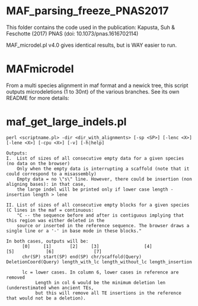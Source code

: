 MAF_parsing_freeze_PNAS2017
=====
This folder contains the code used in the publication: 
Kapusta, Suh & Feschotte (2017) PNAS (doi: 10.1073/pnas.1616702114) 

MAF_microdel.pl v4.0 gives identical results, but is WAY easier to run.


MAFmicrodel
=====
From a multi species alignment in maf format and a newick tree, this script outputs microdeletions (1 to 30nt) of the various branches.
See its own README for more details: 


maf_get_large_indels.pl
=====
	perl <scriptname.pl> -dir <dir_with_alignments> [-sp <SP>] [-lenc <X>] [-lene <X>] [-cpu <X>] [-v] [-h|help]
    	
	Outputs:
	I.  List of sizes of all consecutive empty data for a given species (no data on the browser)
	    Only when the empty data is interrupting a scaffold (note that it could correspond to a misassembly)
	    Empty data = no \"s\" line. However, there could be insertion (non aligning bases): in that case,
	    the large indel will be printed only if lower case length - insertion length > lene
	      
	II. List of sizes of all consecutive empty blocks for a given species (C lines in the maf = continuous:
	    "C -- the sequence before and after is contiguous implying that this region was either deleted in the 
	    source or inserted in the reference sequence. The browser draws a single line or a '-' in base mode in these blocks."

	In both cases, outputs will be:
	      [0]     [1]       [2]     [3]                 [4]                  [5]            [6]               [7]
	      chr(SP) start(SP) end(SP) chr/scaffold(Query) DeletionCoord(Query) length_with_lc length_without_lc length_insertion

	      lc = lower cases. In column 6, lower cases in reference are removed 
	           Length in col 6 would be the minimum deletion len (underestimated when ancient TEs, 
	           but this will remove all TE insertions in the reference that would not be a deletion).


